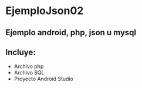 # EjemploJson02
## Ejemplo android, php, json u mysql
## Incluye:
-  Archivo php
-  Archivo SQL
-  Proyecto Android Studio
